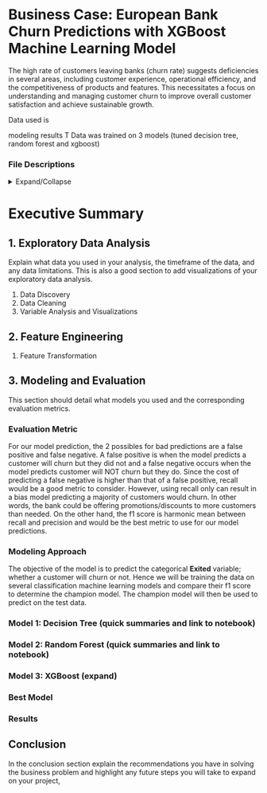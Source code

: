 # Business Case: European Bank Churn Predictions with XGBoost Machine Learning Model 

The high rate of customers leaving banks (churn rate) suggests deficiencies in several areas, including customer experience, operational efficiency, and the competitiveness of products and features. This necessitates a focus on understanding and managing customer churn to improve overall customer satisfaction and achieve sustainable growth. 

Data used is 

modeling results
T
Data was trained on 3 models (tuned decision tree, random forest and xgboost) 

###  File Descriptions
<details>
<summary>Expand/Collapse</summary>

  - [data](https://github.com/aprilhong/bankchurn/tree/main/data) : folder containing all data files
    - **churn_data.csv**: raw dataset from [Kaggle](https://www.kaggle.com/datasets/mathchi/churn-for-bank-customers)
  - [models](https://github.com/aprilhong/bankchurn/tree/main/models) : folder containing all model files
    - **tree_cv_model.pickle, rf_cv_model.pickle**, **xgb_cv_model.pickle** 
    - **model_results_table.csv** : summary table of scoring metrics from all models
    - **xgb_decision_tree.png** : decision tree output from xgb prediction.
  - [requirements.txt](https://github.com/aprilhong/bankchurn/blob/main/requirements.txt) : set up to install all listed packages in the development environment
  - **results_table** : module to create a table from model's evaluation metrics.
</details>
  
# Executive Summary

## 1. Exploratory Data Analysis
Explain what data you used in your analysis, the timeframe of the data, and any data limitations. This is also a good section to add visualizations of your exploratory data analysis.
  1. Data Discovery
  2. Data Cleaning
  3. Variable Analysis and Visualizations
## 2. Feature Engineering
  1. Feature Transformation
## 3. Modeling and Evaluation
This section should detail what models you used and the corresponding evaluation metrics.
### Evaluation Metric
For our model prediction, the 2 possibles for bad predictions are a false positive and false negative. A false positive is when the model predicts a customer will churn but they did not and a false negative occurs when the model predicts customer will NOT churn but they do. Since the cost of predicting a false negative is higher than that of a false positive, recall would be a good metric to consider. However, using recall only can result in a bias model predicting a majority of customers would churn. In other words, the bank could be offering promotions/discounts to more customers than needed. On the other hand, the f1 score is harmonic mean between recall and precision and would be the best metric to use for our model predictions. 

### Modeling Approach
The objective of the model is to predict the categorical **Exited** variable; whether a customer will churn or not. Hence we will be training the data on several classification machine learning models and compare their f1 score to determine the champion model. The champion model will then be used to predict on the test data.  

### Model 1: Decision Tree (quick summaries and link to notebook)

### Model 2: Random Forest (quick summaries and link to notebook)
### Model 3: XGBoost (expand)
### Best Model
### Results
     
## Conclusion
In the conclusion section explain the recommendations you have in solving the business problem and highlight any future steps you will take to expand on your project,

